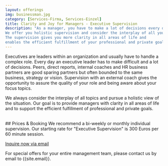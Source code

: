 ```yaml
---
layout: offerings
img: businessman.jpg
category: [Services-Firma, Services-Einzel]
title: Clarity and Joy for Managers - Executive Supervision
description: "As a manager, you have to make a lot of decisions every day.
We offer you holistic supervision and consider the interplay of all your topics.
The supervision gives you more clarity in all areas of life and
enables the efficient fulfillment of your professional and private goals."
---
```


Executives are leaders within an organization and usually have to handle a
complex role. Every day an executive leader has to make difficult and a lot
of decisions. Peers, direct reports, internal coaches and HR business partners
are good sparing partners but often bounded to the same business, strategy or
vision. Supervision with an external coach gives the opportunity to assure
the quality of your role and being aware about your focus topics.

We always consider the interplay of all topics and pursue a holistic view of the
situation. Our goal is to provide managers with clarity in all areas of life and
to support the efficient fulfillment of professional and private goals.

<br>
## Prices & Booking
We recommend a bi-weekly or monthly individual supervision. Our starting rate
for "Executive Supervision" is 300 Euros per 60 minute session.

<a href="mailto:{{site.email}}?subject= Inquiry executive supervision" target="_blank" class="btn btn-primary"> Inquire now via email </a>

For special offers for your entire management team, please contact us by email
to {{site.email}}.

<!--
<br>
## FAQ
<div class="panel-group" id="accordion" role="tablist" aria-multiselectable="true">

  <div class="panel panel-default">

    <div class="panel-heading" role="tab" id="headingOne">
      <h4 class="panel-title">
        <a role="button" data-toggle="collapse" data-parent="#accordion" href="#collapseOne" aria-expanded="false" aria-controls="collapseOne">
          Treffen wir uns persönlich oder findet die Supervision online statt?
        </a>
      </h4>
    </div>

    <div id="collapseOne" class="panel-collapse collapse in" role="tabpanel" aria-labelledby="headingOne">
      <div class="panel-body">
        Aktuell bieten wir coaching nur online an.
      </div>
    </div>

  </div>

  </div>

-->
